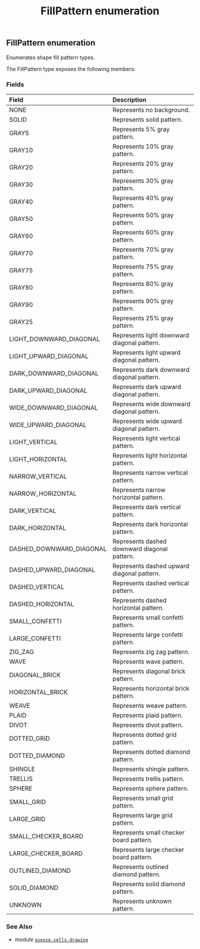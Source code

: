 ﻿---
title: FillPattern enumeration
second_title: Aspose.Cells for Python via .NET API References
description: 
type: docs
weight: 800
url: /aspose.cells.drawing/fillpattern/
is_root: false
---

## FillPattern enumeration

Enumerates shape fill pattern types.



The FillPattern type exposes the following members:

### Fields
| Field | Description |
| :- | :- |
| NONE | Represents no background. |
| SOLID | Represents solid pattern. |
| GRAY5 | Represents 5% gray pattern. |
| GRAY10 | Represents 10% gray pattern. |
| GRAY20 | Represents 20% gray pattern. |
| GRAY30 | Represents 30% gray pattern. |
| GRAY40 | Represents 40% gray pattern. |
| GRAY50 | Represents 50% gray pattern. |
| GRAY60 | Represents 60% gray pattern. |
| GRAY70 | Represents 70% gray pattern. |
| GRAY75 | Represents 75% gray pattern. |
| GRAY80 | Represents 80% gray pattern. |
| GRAY90 | Represents 90% gray pattern. |
| GRAY25 | Represents 25% gray pattern. |
| LIGHT_DOWNWARD_DIAGONAL | Represents light downward diagonal pattern. |
| LIGHT_UPWARD_DIAGONAL | Represents light upward diagonal pattern. |
| DARK_DOWNWARD_DIAGONAL | Represents dark downward diagonal pattern. |
| DARK_UPWARD_DIAGONAL | Represents dark upward diagonal pattern. |
| WIDE_DOWNWARD_DIAGONAL | Represents wide downward diagonal pattern. |
| WIDE_UPWARD_DIAGONAL | Represents wide upward diagonal pattern. |
| LIGHT_VERTICAL | Represents light vertical pattern. |
| LIGHT_HORIZONTAL | Represents light horizontal pattern. |
| NARROW_VERTICAL | Represents narrow vertical pattern. |
| NARROW_HORIZONTAL | Represents narrow horizontal pattern. |
| DARK_VERTICAL | Represents dark vertical pattern. |
| DARK_HORIZONTAL | Represents dark horizontal pattern. |
| DASHED_DOWNWARD_DIAGONAL | Represents dashed downward diagonal pattern. |
| DASHED_UPWARD_DIAGONAL | Represents dashed upward diagonal pattern. |
| DASHED_VERTICAL | Represents dashed vertical pattern. |
| DASHED_HORIZONTAL | Represents dashed horizontal pattern. |
| SMALL_CONFETTI | Represents small confetti pattern. |
| LARGE_CONFETTI | Represents large confetti pattern. |
| ZIG_ZAG | Represents zig zag pattern. |
| WAVE | Represents wave pattern. |
| DIAGONAL_BRICK | Represents diagonal brick pattern. |
| HORIZONTAL_BRICK | Represents horizontal brick pattern. |
| WEAVE | Represents weave pattern. |
| PLAID | Represents plaid pattern. |
| DIVOT | Represents divot pattern. |
| DOTTED_GRID | Represents dotted grid pattern. |
| DOTTED_DIAMOND | Represents dotted diamond pattern. |
| SHINGLE | Represents shingle pattern. |
| TRELLIS | Represents trellis pattern. |
| SPHERE | Represents sphere pattern. |
| SMALL_GRID | Represents small grid pattern. |
| LARGE_GRID | Represents large grid pattern. |
| SMALL_CHECKER_BOARD | Represents small checker board pattern. |
| LARGE_CHECKER_BOARD | Represents large checker board pattern. |
| OUTLINED_DIAMOND | Represents outlined diamond pattern. |
| SOLID_DIAMOND | Represents solid diamond pattern. |
| UNKNOWN | Represents unknown pattern. |



### See Also
* module [`aspose.cells.drawing`](..)
